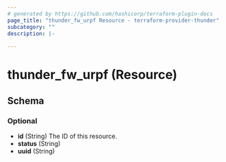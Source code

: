 ```yaml
---
# generated by https://github.com/hashicorp/terraform-plugin-docs
page_title: "thunder_fw_urpf Resource - terraform-provider-thunder"
subcategory: ""
description: |-
  
---
```


# thunder_fw_urpf (Resource)





<!-- schema generated by tfplugindocs -->
## Schema

### Optional

- **id** (String) The ID of this resource.
- **status** (String)
- **uuid** (String)


